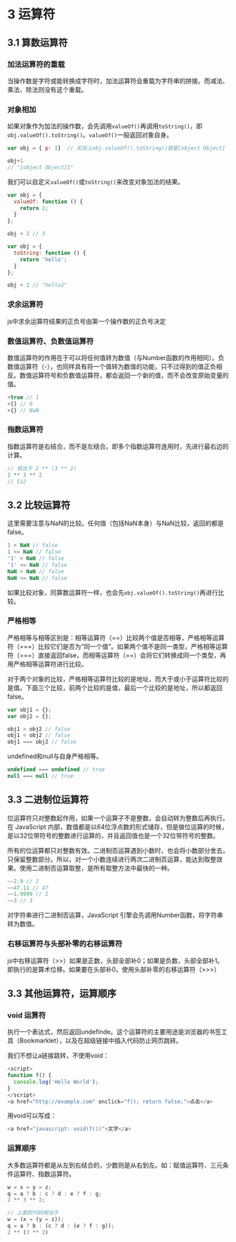 # 3 运算符

## 3.1 算数运算符

### 加法运算符的重载

当操作数是字符或能转换成字符时，加法运算符会重载为字符串的拼接。而减法、乘法、除法则没有这个重载。

### 对象相加

如果对象作为加法的操作数，会先调用`valueOf()`再调用`toString()`，即`obj.valueOf().toString()`。`valueOf()`一般返回对象自身。

```js
var obj = { p: 1}  // 实际上obj.valueOf().toString()就是[object Object]

obj+1
// "[object Object]1"
```

我们可以自定义`valueOf()`或`toString()`来改变对象加法的结果。

```js
var obj = {
  valueOf: function () {
    return 1;
  }
};

obj + 2 // 3
```

```js
var obj = {
  toString: function () {
    return 'hello';
  }
};

obj + 2 // "hello2"
```

### 求余运算符

js中求余运算符结果的正负号由第一个操作数的正负号决定

### 数值运算符、负数值运算符

数值运算符的作用在于可以将任何值转为数值（与Number函数的作用相同）。负数值运算符（-），也同样具有将一个值转为数值的功能，只不过得到的值正负相反。数值运算符号和负数值运算符，都会返回一个新的值，而不会改变原始变量的值。

```js
+true // 1
+[] // 0
+{} // NaN
```

### 指数运算符

指数运算符是右结合，而不是左结合。即多个指数运算符连用时，先进行最右边的计算。

```js
// 相当于 2 ** (3 ** 2)
2 ** 3 ** 2
// 512
```

## 3.2 比较运算符

这里需要注意与NaN的比较。任何值（包括NaN本身）与NaN比较，返回的都是false。

```js
1 > NaN // false
1 <= NaN // false
'1' > NaN // false
'1' <= NaN // false
NaN > NaN // false
NaN <= NaN // false
```

如果比较对象，同算数运算符一样，也会先`obj.valueOf().toString()`再进行比较。

### 严格相等

严格相等与相等区别是：相等运算符（==）比较两个值是否相等，严格相等运算符（===）比较它们是否为“同一个值”。如果两个值不是同一类型，严格相等运算符（===）直接返回false，而相等运算符（==）会将它们转换成同一个类型，再用严格相等运算符进行比较。

对于两个对象的比较，严格相等运算符比较的是地址，而大于或小于运算符比较的是值。下面三个比较，前两个比较的是值，最后一个比较的是地址，所以都返回false。

```js
var obj1 = {};
var obj2 = {};

obj1 > obj2 // false
obj1 < obj2 // false
obj1 === obj2 // false
```

undefined和null与自身严格相等。

```js
undefined === undefined // true
null === null // true
```

## 3.3 二进制位运算符

位运算符只对整数起作用，如果一个运算子不是整数，会自动转为整数后再执行。在 JavaScript 内部，数值都是以64位浮点数的形式储存，但是做位运算的时候，是以32位带符号的整数进行运算的，并且返回值也是一个32位带符号的整数。

所有的位运算都只对整数有效。二进制否运算遇到小数时，也会将小数部分舍去，只保留整数部分。所以，对一个小数连续进行两次二进制否运算，能达到取整效果。使用二进制否运算取整，是所有取整方法中最快的一种。

```js
~~2.9 // 2
~~47.11 // 47
~~1.9999 // 1
~~3 // 3
```

对字符串进行二进制否运算，JavaScript 引擎会先调用Number函数，将字符串转为数值。

### 右移运算符与头部补零的右移运算符

js中右移运算符（>>）如果是正数，头部全部补0；如果是负数，头部全部补1。即执行的是算术位移。如果要在头部补0，使用头部补零的右移运算符（>>>）

## 3.3 其他运算符，运算顺序

### void 运算符

执行一个表达式，然后返回undefinde。这个运算符的主要用途是浏览器的书签工具（Bookmarklet），以及在超级链接中插入代码防止网页跳转。

我们不想让a链接跳转，不使用void：

```js
<script>
function f() {
  console.log('Hello World');
}
</script>
<a href="http://example.com" onclick="f(); return false;">点击</a>
```

用void可以写成：

```js
<a href="javascript: void(f())">文字</a>
```

### 运算顺序

大多数运算符都是从左到右结合的，少数则是从右到左。如：赋值运算符、三元条件运算符、指数运算符。

```js
w = x = y = z;
q = a ? b : c ? d : e ? f : g;
2 ** 3 ** 2;

// 上面的代码相当于
w = (x = (y = z));
q = a ? b : (c ? d : (e ? f : g));
2 ** (3 ** 2)
```
